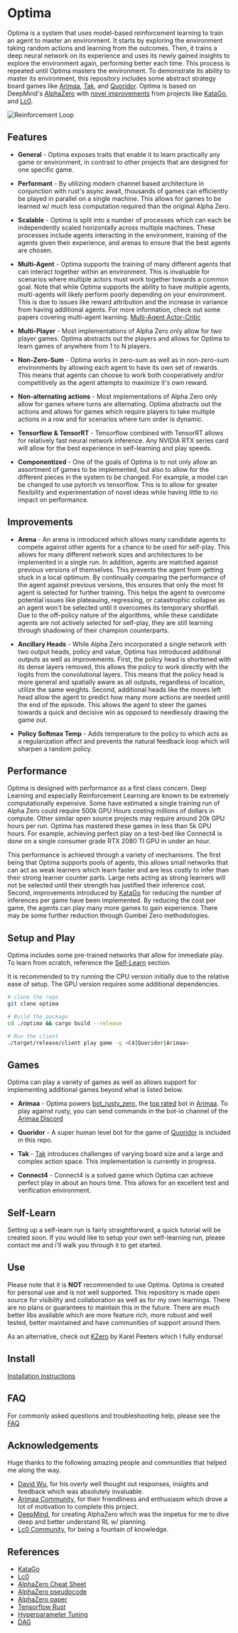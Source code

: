 # Optima

Optima is a system that uses model-based reinforcement learning to train an agent to master an environment. It starts by exploring the environment taking random actions and learning from the outcomes. Then, it trains a deep neural network on its experience and uses its newly gained insights to explore the environment again, performing better each time. This process is repeated until Optima masters the environment. To demonstrate its ability to master its environment, this repository includes some abstract strategy board games like [Arimaa][Arimaa], [Tak][Tak], and [Quoridor][Quoridor]. Optima is based on DeepMind's [AlphaZero][AlphaZero] with [novel improvements][novel improvements] from projects like [KataGo][KataGo], and [Lc0][Lc0].

![Reinforcement Loop](./assets/reinforcement-loop.png)

## Features

* **General** - Optima exposes traits that enable it to learn practically any game or environment, in contrast to other projects that are designed for one specific game.

* **Performant** - By utilizing modern channel based architecture in conjunction with rust's async await, thousands of games can efficiently be played in parallel on a single machine. This allows for games to be learned w/ much less computation required than the original Alpha Zero.

* **Scalable** - Optima is split into a number of processes which can each be independently scaled horizontally across multiple machines. These processes include agents interacting in the environment, training of the agents given their experience, and arenas to ensure that the best agents are chosen.

* **Multi-Agent** - Optima supports the training of many different agents that can interact together within an environment. This is invaluable for scenarios where multiple actors must work together towards a common goal. Note that while Optima supports the ability to have multiple agents, multi-agents will likely perform poorly depending on your environment. This is due to issues like reward attribution and the increase in variance from having additional agents. For more information, check out some papers covering multi-agent learning. [Multi-Agent Actor-Critic](https://arxiv.org/pdf/1706.02275.pdf)

* **Multi-Player** - Most implementations of Alpha Zero only allow for two player games. Optima abstracts out the players and allows for Optima to learn games of anywhere from 1 to N players.

* **Non-Zero-Sum** - Optima works in zero-sum as well as in non-zero-sum environments by allowing each agent to have its own set of rewards. This means that agents can choose to work both cooperatively and/or competitively as the agent attempts to maximize it's own reward.
* **Non-alternating actions** - Most implementations of Alpha Zero only allow for games where turns are alternating. Optima abstracts out the actions and allows for games which require players to take multiple actions in a row and for scenarios where turn order is dynamic.

* **Tensorflow & TensorRT** - Tensorflow combined with TensorRT allows for relatively fast neural network inference. Any NVIDIA RTX series card will allow for the best experience in self-learning and play speeds.

* **Componentized** - One of the goals of Optima is to not only allow an assortment of games to be implemented, but also to allow for the different pieces in the system to be changed. For example, a model can be changed to use pytorch vs tensorflow. This is to allow for greater flexibility and experimentation of novel ideas while having little to no impact on performance.

## Improvements

* **Arena** - An arena is introduced which allows many candidate agents to compete against other agents for a chance to be used for self-play. This allows for many different network sizes and architectures to be implemented in a single run. In addition, agents are matched against previous versions of themselves. This prevents the agent from getting stuck in a local optimum. By continually comparing the performance of the agent against previous versions, this ensures that only the most fit agent is selected for further training. This helps the agent to overcome potential issues like plateauing, regressing, or catastrophic collapse as an agent won't be selected until it overcomes its temporary shortfall. Due to the off-policy nature of the algorithms, while these candidate agents are not actively selected for self-play, they are still learning through shadowing of their champion counterparts.

* **Ancillary Heads** - While Alpha Zero incorporated a single network with two output heads, policy and value, Optima has introduced additional outputs as well as improvements. First, the policy head is shortened with its dense layers removed, this allows the policy to work directly with the logits from the convolutional layers. This means that the policy head is more general and spatially aware as all outputs, regardless of location, utilize the same weights. Second, additional heads like the moves left head allow the agent to predict how many more actions are needed until the end of the episode. This allows the agent to steer the games towards a quick and decisive win as opposed to needlessly drawing the game out.

* **Policy Softmax Temp** - Adds temperature to the policy to which acts as a regularization affect and prevents the natural feedback loop which will sharpen a random policy.

## Performance

Optima is designed with performance as a first class concern. Deep Learning and especially Reinforcement Learning are known to be extremely computationally expensive. Some have estimated a single training run of Alpha Zero could require 500k GPU Hours costing millions of dollars in compute. Other similar open source projects may require around 20k GPU hours per run. Optima has mastered these games in less than 5k GPU hours. For example, achieving perfect play on a test-bed like Connect4 is done on a single consumer grade RTX 2080 TI GPU in under an hour.

This performance is achieved through a variety of mechanisms. The first being that Optima supports pools of agents, this allows small networks that can act as weak learners which learn faster and are less costly to infer than their strong learner counter parts. Large nets acting as strong learners will not be selected until their strength has justified their inference cost. Second, improvements introduced by [KataGo][KataGo] for reducing the number of inferences per game have been implemented. By reducing the cost per game, the agents can play many more games to gain experience. There may be some further reduction through Gumbel Zero methodologies.

## Setup and Play

Optima includes some pre-trained networks that allow for immediate play. To learn from scratch, reference the [Self-Learn](#self-learn) section.

It is recommended to try running the CPU version initially due to the relative ease of setup. The GPU version requires some additional dependencies.


```bash
# clone the repo
git clone optima

# Build the package
cd ./optima && cargo build --release

# Run the client
./target/release/client play game -g <C4|Quoridor|Arimaa>
```

## Games

Optima can play a variety of games as well as allows support for implementing additional games beyond what is listed below.

* **Arimaa** - Optima powers [bot_rusty_zero][bot_rusty_zero], the [top rated][top rated] bot in [Arimaa][Arimaa]. To play against rusty, you can send commands in the bot-io channel of the [Arimaa Discord][Arimaa Discord]

* **Quoridor** - A super human level bot for the game of [Quoridor][Quoridor] is included in this repo.
* **Tak** - [Tak][Tak] introduces challenges of varying board size and a large and complex action space. This implementation is currently in progress.

* **Connect4** - Connect4 is a solved game which Optima can achieve perfect play in about an hours time. This allows for an excellent test and verification environment.

## Self-Learn

Setting up a self-learn run is fairly straightforward, a quick tutorial will be created soon. If you would like to setup your own self-learning run, please contact me and i'll walk you through it to get started.

## Use

Please note that it is **NOT** recommended to use Optima. Optima is created for personal use and is not well supported. This repository is made open source for visibility and collaboration as well as for my own learnings. There are no plans or guarantees to maintain this in the future. There are much better libs available which are more feature rich, more robust and well tested, better maintained and have communities of support around them.

As an alternative, check out [KZero][KZero] by Karel Peeters which I fully endorse!

## Install

[Installation Instructions](./INSTALL.md)

## FAQ

For commonly asked questions and troubleshooting help, please see the [FAQ](./FAQ.md)

## Acknowledgements

Huge thanks to the following amazing people and communities that helped me along the way.

* [David Wu][David Wu], for his overly well thought out responses, insights and feedback which was absolutely invaluable.
* [Arimaa Community][Arimaa Discord], for their friendliness and enthusiasm which drove a lot of motivation to complete this project.
* [DeepMind][DeepMind], for creating AlphaZero which was the impetus for me to dive deep and better understand RL w/ planning.
* [Lc0 Community][Lc0 Community], for being a fountain of knowledge.

## References

* [KataGo][KataGo]
* [Lc0][Lc0]
* [AlphaZero Cheat Sheet][AlphaZero Cheat Sheet]
* [AlphaZero pseudocode][AlphaZero pseudocode]
* [AlphaZero paper][AlphaZero paper]
* [Tensorflow Rust][Tensorflow Rust]
* [Hyperparameter Tuning][Hyperparameter Tuning]
* [DAG][DAG]

[AlphaZero]: https://www.deepmind.com/blog/alphazero-shedding-new-light-on-chess-shogi-and-go
[AlphaZero Cheat Sheet]: https://adspassets.blob.core.windows.net/website/content/alpha_go_zero_cheat_sheet.png
[AlphaZero paper]: http://blog.lczero.org/2018/12/alphazero-paper-and-lc0-v0191.html
[AlphaZero pseudocode]: https://gist.github.com/erenon/cb42f6656e5e04e854e6f44a7ac54023
[Arimaa]: http://arimaa.com
[Arimaa Discord]: https://discord.com/invite/XTAcDjR
[bot_rusty_zero]: http://arimaa.com/arimaa/mwiki/index.php/List_of_bots
[David Wu]: https://github.com/lightvector
[DeepMind]: https://www.deepmind.com/
[Hyperparameter Tuning]: https://medium.com/oracledevs/lessons-from-alpha-zero-part-6-hyperparameter-tuning-b1cfcbe4ca9a
[KataGo]: https://github.com/lightvector/KataGo
[KZero]: https://github.com/KarelPeeters/kZero
[Lc0]: https://lczero.org/
[Lc0 Community]: https://lczero.org/about/community/
[novel improvements]: https://arxiv.org/abs/1902.10565
[Quoridor]: https://boardgamegeek.com/boardgame/624/quoridor
[Tensorflow Rust]: https://github.com/tensorflow/rust
[Tak]: https://ustak.org/
[top rated]: http://arimaa.com/arimaa/gameroom/topRatedBots.cgi?r=1
[DAG]: https://discordapp.com/channels/425419482568196106/425419483016855563/1111102673069027338